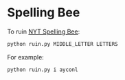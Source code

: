 # Spelling Bee

To ruin [NYT Spelling Bee](https://www.nytimes.com/puzzles/spelling-bee):

```bash
python ruin.py MIDDLE_LETTER LETTERS
```

For example:

```bash
python ruin.py i ayconl
```
